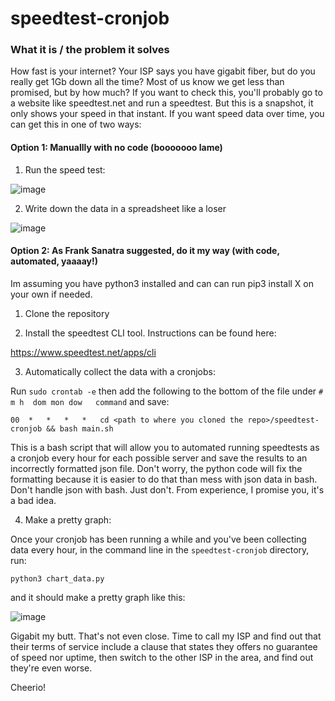 # speedtest-cronjob

### What it is / the problem it solves

How fast is your internet? Your ISP says you have gigabit fiber, but do you really get 1Gb down all the time? Most of us know we get less than promised, but by how much? If you want to check this, you'll probably go to a website like speedtest.net and run a speedtest. But this is a snapshot, it only shows your speed in that instant. If you want speed data over time, you can get this in one of two ways:

#### Option 1: Manuallly with no code (booooooo lame)

1. Run the speed test:

![image](https://github.com/quetzelquot/speedtest-cronjob/assets/53280166/3badb151-8b80-4305-a8b0-626fc342751e)

2. Write down the data in a spreadsheet like a loser

![image](https://github.com/quetzelquot/speedtest-cronjob/assets/53280166/433fcea3-705d-4241-bfe8-a35959cbfa39)

#### Option 2: As Frank Sanatra suggested, do it my way (with code, automated, yaaaay!)

Im assuming you have python3 installed and can can run pip3 install X on your own if needed.

1. Clone the repository

2. Install the speedtest CLI tool. Instructions can be found here:

https://www.speedtest.net/apps/cli

3. Automatically collect the data with a cronjobs:

Run `sudo crontab -e` then add the following to the bottom of the file under `# m h  dom mon dow   command` and save:

```
00	*	*	*	*	cd <path to where you cloned the repo>/speedtest-cronjob && bash main.sh
```

This is a bash script that will allow you to automated running speedtests as a cronjob every hour for each possible server and save the results to an incorrectly formatted json file. Don't worry, the python code will fix the formatting because it is easier to do that than mess with json data in bash. Don't handle json with bash. Just don't. From experience, I promise you, it's a bad idea.

4. Make a pretty graph:

Once your cronjob has been running a while and you've been collecting data every hour, in the command line in the `speedtest-cronjob` directory, run:

```
python3 chart_data.py
```

and it should make a pretty graph like this:

![image](https://github.com/quetzelquot/speedtest-cronjob/assets/53280166/2ed51322-71bf-4505-b2ff-2e7199efb53e)

Gigabit my butt. That's not even close. Time to call my ISP and find out that their terms of service include a clause that states they offers no guarantee of speed nor uptime, then switch to the other ISP in the area, and find out they're even worse.

Cheerio!
